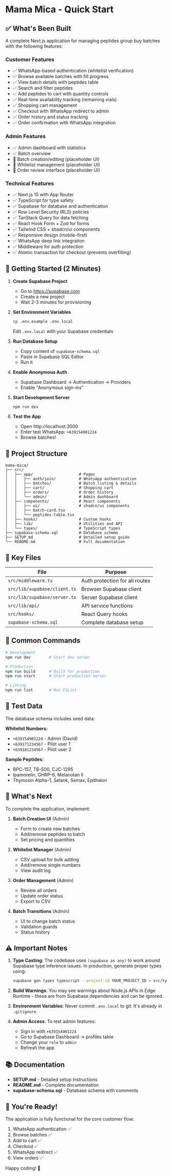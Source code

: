 # Mama Mica - Quick Start

## ✅ What's Been Built

A complete Next.js application for managing peptides group buy batches with the following features:

### Customer Features
- ✅ WhatsApp-based authentication (whitelist verification)
- ✅ Browse available batches with fill progress
- ✅ View batch details with peptides table
- ✅ Search and filter peptides
- ✅ Add peptides to cart with quantity controls
- ✅ Real-time availability tracking (remaining vials)
- ✅ Shopping cart management
- ✅ Checkout with WhatsApp redirect to admin
- ✅ Order history and status tracking
- ✅ Order confirmation with WhatsApp integration

### Admin Features
- ✅ Admin dashboard with statistics
- ✅ Batch overview
- 🚧 Batch creation/editing (placeholder UI)
- 🚧 Whitelist management (placeholder UI)
- 🚧 Order review interface (placeholder UI)

### Technical Features
- ✅ Next.js 15 with App Router
- ✅ TypeScript for type safety
- ✅ Supabase for database and authentication
- ✅ Row Level Security (RLS) policies
- ✅ TanStack Query for data fetching
- ✅ React Hook Form + Zod for forms
- ✅ Tailwind CSS + shadcn/ui components
- ✅ Responsive design (mobile-first)
- ✅ WhatsApp deep link integration
- ✅ Middleware for auth protection
- ✅ Atomic transaction for checkout (prevents overfilling)

## 🚀 Getting Started (2 Minutes)

1. **Create Supabase Project**
   - Go to https://supabase.com
   - Create a new project
   - Wait 2-3 minutes for provisioning

2. **Set Environment Variables**
   ```bash
   cp .env.example .env.local
   ```
   Edit `.env.local` with your Supabase credentials

3. **Run Database Setup**
   - Copy content of `supabase-schema.sql`
   - Paste in Supabase SQL Editor
   - Run it

4. **Enable Anonymous Auth**
   - Supabase Dashboard → Authentication → Providers
   - Enable "Anonymous sign-ins"

5. **Start Development Server**
   ```bash
   npm run dev
   ```

6. **Test the App**
   - Open http://localhost:3000
   - Enter test WhatsApp: `+639154901224`
   - Browse batches!

## 📁 Project Structure

```
mama-mica/
├── src/
│   ├── app/                    # Pages
│   │   ├── auth/join/          # WhatsApp authentication
│   │   ├── batches/            # Batch listing & details
│   │   ├── cart/               # Shopping cart
│   │   ├── orders/             # Order history
│   │   └── admin/              # Admin dashboard
│   ├── components/             # React components
│   │   ├── ui/                 # shadcn/ui components
│   │   ├── batch-card.tsx
│   │   └── peptides-table.tsx
│   ├── hooks/                  # Custom hooks
│   ├── lib/                    # Utilities and API
│   └── types/                  # TypeScript types
├── supabase-schema.sql         # Database schema
├── SETUP.md                    # Detailed setup guide
└── README.md                   # Full documentation
```

## 🎯 Key Files

| File | Purpose |
|------|---------|
| `src/middleware.ts` | Auth protection for all routes |
| `src/lib/supabase/client.ts` | Browser Supabase client |
| `src/lib/supabase/server.ts` | Server Supabase client |
| `src/lib/api/` | API service functions |
| `src/hooks/` | React Query hooks |
| `supabase-schema.sql` | Complete database setup |

## 🔧 Common Commands

```bash
# Development
npm run dev        # Start dev server

# Production
npm run build      # Build for production
npm run start      # Start production server

# Linting
npm run lint       # Run ESLint
```

## 📝 Test Data

The database schema includes seed data:

**Whitelist Numbers:**
- `+639154901224` - Admin (David)
- `+639171234567` - Pilot user 1
- `+639181234567` - Pilot user 2

**Sample Peptides:**
- BPC-157, TB-500, CJC-1295
- Ipamorelin, GHRP-6, Melanotan II
- Thymosin Alpha-1, Selank, Semax, Epithalon

## 🚧 What's Next

To complete the application, implement:

1. **Batch Creation UI** (Admin)
   - Form to create new batches
   - Add/remove peptides to batch
   - Set pricing and quantities

2. **Whitelist Manager** (Admin)
   - CSV upload for bulk adding
   - Add/remove single numbers
   - View audit log

3. **Order Management** (Admin)
   - Review all orders
   - Update order status
   - Export to CSV

4. **Batch Transitions** (Admin)
   - UI to change batch status
   - Validation guards
   - Status history

## ⚠️ Important Notes

1. **Type Casting**: The codebase uses `(supabase as any)` to work around Supabase type inference issues. In production, generate proper types using:
   ```bash
   supabase gen types typescript --project-id YOUR_PROJECT_ID > src/types/database.ts
   ```

2. **Build Warnings**: You may see warnings about Node.js APIs in Edge Runtime - these are from Supabase dependencies and can be ignored.

3. **Environment Variables**: Never commit `.env.local` to git. It's already in `.gitignore`.

4. **Admin Access**: To test admin features:
   - Sign in with `+639154901224`
   - Go to Supabase Dashboard → profiles table
   - Change your `role` to `admin`
   - Refresh the app

## 📚 Documentation

- **SETUP.md** - Detailed setup instructions
- **README.md** - Complete documentation
- **supabase-schema.sql** - Database schema with comments

## 🎉 You're Ready!

The application is fully functional for the core customer flow:
1. WhatsApp authentication ✅
2. Browse batches ✅
3. Add to cart ✅
4. Checkout ✅
5. WhatsApp redirect ✅
6. View orders ✅

Happy coding! 🚀

